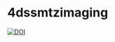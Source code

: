 # 4dssmtzimaging
[![DOI](https://zenodo.org/badge/634074226.svg)](https://zenodo.org/badge/latestdoi/634074226)
